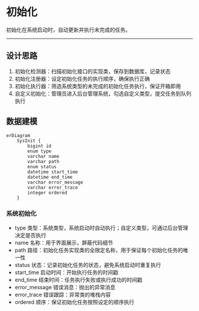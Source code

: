 初始化
=====

初始化在系统启动时，自动更新并执行未完成的任务。

---

## 设计思路

1. 初始化检测器：扫描初始化接口的实现类，保存到数据库，记录状态
2. 初始化注册器：设定初始化任务的执行顺序，确保执行正确
3. 初始化执行器：筛选系统类型的未完成的初始化任务执行，保证开箱即用
4. 自定义初始化：管理员进入后台管理系统，勾选自定义类型，提交任务到队列执行

## 数据建模

```mermaid
erDiagram
    SysInit {
        bigint id
        enum type
        varchar name
        varchar path
        enum status
        datetime start_time
        datetime end_time
        varchar error_message
        varchar error_trace
        integer ordered
    }
```

### 系统初始化

- type 类型：系统类型，系统启动时自动执行；自定义类型，可通过后台管理决定是否执行
- name 名称：用于界面展示，屏蔽代码细节
- path 路径：初始化任务实现类的全限定名称，用于保证每个初始化任务的唯一性
- status 状态：记录初始化任务的状态，避免系统启动时重复执行
- start_time 启动时间：开始执行任务的时间戳
- end_time 结束时间：任务执行失败或执行成功的时间戳
- error_message 错误消息：抛出的异常消息
- error_trace 错误跟踪：异常类的堆栈内容
- ordered 顺序：保证初始化任务按照设定的顺序执行
